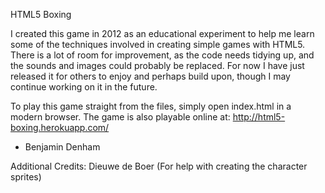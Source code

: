 HTML5 Boxing

I created this game in 2012 as an educational experiment to help me learn some of the techniques involved in creating simple games with HTML5.
There is a lot of room for improvement, as the code needs tidying up, and the sounds and images could probably be replaced.
For now I have just released it for others to enjoy and perhaps build upon, though I may continue working on it in the future.

To play this game straight from the files, simply open index.html in a modern browser.
The game is also playable online at: http://html5-boxing.herokuapp.com/

- Benjamin Denham

Additional Credits:
Dieuwe de Boer (For help with creating the character sprites)
